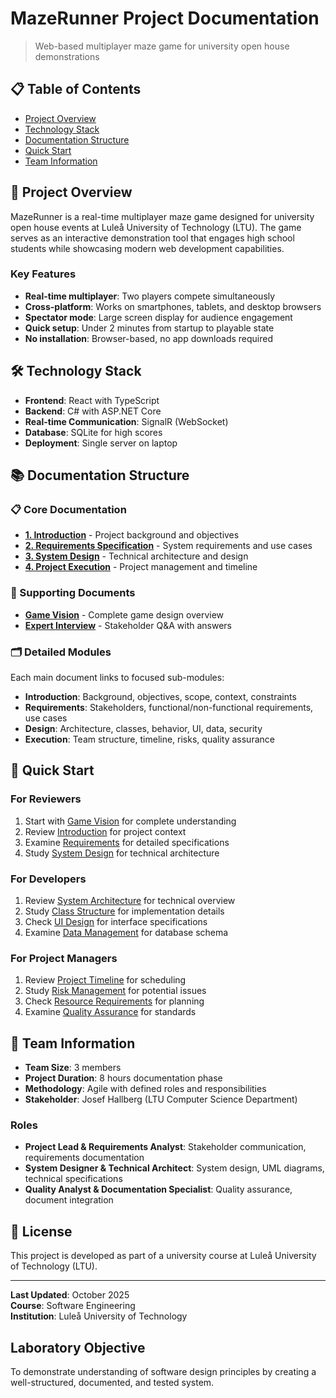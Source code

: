 # MazeRunner Project Documentation

> Web-based multiplayer maze game for university open house demonstrations

## 📋 Table of Contents

- [Project Overview](#project-overview)
- [Technology Stack](#technology-stack)
- [Documentation Structure](#documentation-structure)
- [Quick Start](#quick-start)
- [Team Information](#team-information)

## 🎯 Project Overview

MazeRunner is a real-time multiplayer maze game designed for university open house events at Luleå University of Technology (LTU). The game serves as an interactive demonstration tool that engages high school students while showcasing modern web development capabilities.

### Key Features
- **Real-time multiplayer**: Two players compete simultaneously
- **Cross-platform**: Works on smartphones, tablets, and desktop browsers
- **Spectator mode**: Large screen display for audience engagement
- **Quick setup**: Under 2 minutes from startup to playable state
- **No installation**: Browser-based, no app downloads required

## 🛠 Technology Stack

- **Frontend**: React with TypeScript
- **Backend**: C# with ASP.NET Core
- **Real-time Communication**: SignalR (WebSocket)
- **Database**: SQLite for high scores
- **Deployment**: Single server on laptop

## 📚 Documentation Structure

### 📋 Core Documentation
- **[1. Introduction](docs/1-introduction.md)** - Project background and objectives
- **[2. Requirements Specification](docs/2-requirements-specification.md)** - System requirements and use cases  
- **[3. System Design](docs/3-system-design.md)** - Technical architecture and design
- **[4. Project Execution](docs/4-project-execution.md)** - Project management and timeline

### 📖 Supporting Documents
- **[Game Vision](game-vision.md)** - Complete game design overview
- **[Expert Interview](questions.md)** - Stakeholder Q&A with answers

### 🗂 Detailed Modules
Each main document links to focused sub-modules:
- **Introduction**: Background, objectives, scope, context, constraints
- **Requirements**: Stakeholders, functional/non-functional requirements, use cases
- **Design**: Architecture, classes, behavior, UI, data, security
- **Execution**: Team structure, timeline, risks, quality assurance

## 🚀 Quick Start

### For Reviewers
1. Start with [Game Vision](game-vision.md) for complete understanding
2. Review [Introduction](docs/1-introduction.md) for project context
3. Examine [Requirements](docs/2-requirements-specification.md) for detailed specifications
4. Study [System Design](docs/3-system-design.md) for technical architecture

### For Developers
1. Review [System Architecture](docs/design/architecture.md) for technical overview
2. Study [Class Structure](docs/design/classes.md) for implementation details
3. Check [UI Design](docs/design/ui-design.md) for interface specifications
4. Examine [Data Management](docs/design/data.md) for database schema

### For Project Managers
1. Review [Project Timeline](docs/execution/timeline.md) for scheduling
2. Study [Risk Management](docs/execution/risk-management.md) for potential issues
3. Check [Resource Requirements](docs/execution/resources.md) for planning
4. Examine [Quality Assurance](docs/execution/quality-assurance.md) for standards

## 👥 Team Information

- **Team Size**: 3 members
- **Project Duration**: 8 hours documentation phase
- **Methodology**: Agile with defined roles and responsibilities
- **Stakeholder**: Josef Hallberg (LTU Computer Science Department)

### Roles
- **Project Lead & Requirements Analyst**: Stakeholder communication, requirements documentation
- **System Designer & Technical Architect**: System design, UML diagrams, technical specifications  
- **Quality Analyst & Documentation Specialist**: Quality assurance, document integration

## 📄 License

This project is developed as part of a university course at Luleå University of Technology (LTU).

---

**Last Updated**: October 2025  
**Course**: Software Engineering  
**Institution**: Luleå University of Technology

## Laboratory Objective
To demonstrate understanding of software design principles by creating a well-structured, documented, and tested system.